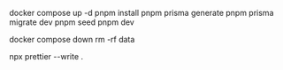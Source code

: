 docker compose up -d
pnpm install
pnpm prisma generate
pnpm prisma migrate dev
pnpm seed
pnpm dev

docker compose down
rm -rf data

npx prettier --write .